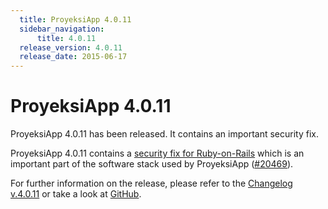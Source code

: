 ```yaml
---
  title: ProyeksiApp 4.0.11
  sidebar_navigation:
      title: 4.0.11
  release_version: 4.0.11
  release_date: 2015-06-17
---
```



# ProyeksiApp 4.0.11

ProyeksiApp 4.0.11 has been released. It contains an important security
fix.

ProyeksiApp 4.0.11 contains a [security fix for
Ruby-on-Rails](http://weblog.rubyonrails.org/2015/6/16/Rails-3-2-22-4-1-11-and-4-2-2-have-been-released-and-more/)
which is an important part of the software stack used by ProyeksiApp
([\#20469](https://community.openproject.org/work_packages/20469)).

For further information on the release, please refer to the [Changelog
v.4.0.11](https://community.openproject.org/versions/732) or take a look
at [GitHub](https://github.com/opf/openproject/tree/v4.0.11).

 


